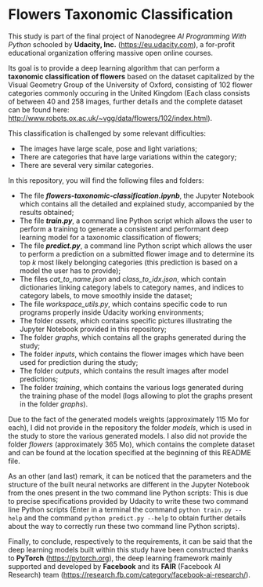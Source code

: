 # Flowers Taxonomic Classification

This study is part of the final project of Nanodegree *AI Programming With Python* schooled by **Udacity, Inc.** (https://eu.udacity.com), a for-profit educational organization offering massive open online courses.

Its goal is to provide a deep learning algorithm that can perform a **taxonomic classification of flowers** based on the dataset capitalized by the Visual Geometry Group of the University of Oxford, consisting of 102 flower categories commonly occuring in the United Kingdom (Each class consists of between 40 and 258 images, further details and the complete dataset can be found here: http://www.robots.ox.ac.uk/~vgg/data/flowers/102/index.html).

This classification is challenged by some relevant difficulties:
* The images have large scale, pose and light variations;
* There are categories that have large variations within the category;
* There are several very similar categories.

In this repository, you will find the following files and folders:
* The file ***flowers-taxonomic-classification.ipynb***, the Jupyter Notebook which contains all the detailed and explained study, accompanied by the results obtained;
* The file ***train.py***, a command line Python script which allows the user to perform a training to generate a consistent and performant deep learning model for a taxonomic classification of flowers;
* The file ***predict.py***, a command line Python script which allows the user to perform a prediction on a submitted flower image and to determine its top *k* most likely belonging categories (this prediction is based on a model the user has to provide);
* The files *cat_to_name.json* and *class_to_idx.json*, which contain dictionaries linking category labels to category names, and indices to category labels, to move smoothly inside the dataset;
* The file *workspace_utils.py*, which contains specific code to run programs properly inside Udacity working environments;
* The folder *assets*, which contains specific pictures illustrating the Jupyter Notebook provided in this repository;
* The folder *graphs*, which contains all the graphs generated during the study;
* The folder *inputs*, which contains the flower images which have been used for prediction during the study;
* The folder *outputs*, which contains the result images after model predictions;
* The folder *training*, which contains the various logs generated during the training phase of the model (logs allowing to plot the graphs present in the folder *graphs*).

Due to the fact of the generated models weights (approximately 115 Mo for each), I did not provide in the repository the folder *models*, which is used in the study to store the various generated models. I also did not provide the folder *flowers* (approximately 365 Mo), which contains the complete dataset and can be found at the location specified at the beginning of this README file.

As an other (and last) remark, it can be noticed that the parameters and the structure of the built neural networks are different in the Jupyter Notebook from the ones present in the two command line Python scripts: This is due to precise specifications provided by Udacity to write these two command line Python scripts (Enter in a terminal the command `python train.py --help` and the command `python predict.py --help` to obtain further details about the way to correctly run these two command line Python scripts).

Finally, to conclude, respectively to the requirements, it can be said that the deep learning models built within this study have been constructed thanks to **PyTorch** (https://pytorch.org), the deep learning framework mainly supported and developed by **Facebook** and its **FAIR** (Facebook AI Research) team (https://research.fb.com/category/facebook-ai-research/).
